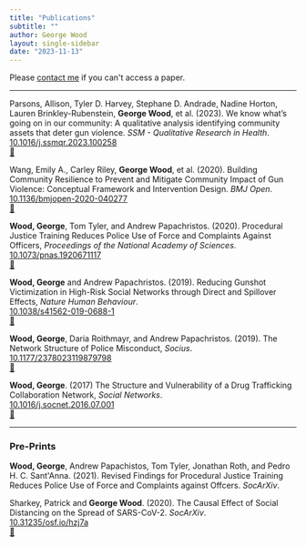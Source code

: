 ```yaml
---
title: "Publications"
subtitle: ""
author: George Wood
layout: single-sidebar
date: "2023-11-13"
---
```


Please [contact me](/contact/) if you can't access a paper.

---

Parsons, Allison, Tyler D. Harvey, Stephane D. Andrade, Nadine Horton, Lauren Brinkley-Rubenstein, **George Wood**, et al. (2023). We know what’s going on in our community: A qualitative analysis identifying community assets that deter gun violence. _SSM - Qualitative Research in Health_.<br>
[10.1016/j.ssmqr.2023.100258](https://doi.org/10.1016/j.ssmqr.2023.100258)<br>
[:page_facing_up:](pdf/community_assets.pdf)

Wang, Emily A., Carley Riley, **George Wood**, et al. (2020). Building Community Resilience to Prevent and Mitigate Community Impact of Gun Violence: Conceptual Framework and Intervention Design. _BMJ Open_.<br>
[10.1136/bmjopen-2020-040277](http://dx.doi.org/10.1136/bmjopen-2020-040277)<br>
[:page_facing_up:](pdf/community_resilience.pdf)

**Wood, George**, Tom Tyler, and Andrew Papachristos. (2020). Procedural Justice Training Reduces Police Use of Force and Complaints Against Officers, _Proceedings of the National Academy of Sciences_.<br>
[10.1073/pnas.1920671117](https://doi.org/10.1073/pnas.1920671117)<br>
[:page_facing_up:](pdf/procedural_justice.pdf)

**Wood, George** and Andrew Papachristos. (2019). Reducing Gunshot Victimization in High-Risk Social Networks through Direct and Spillover Effects, _Nature Human Behaviour_.<br>
[10.1038/s41562-019-0688-1](https://doi.org/10.1038/s41562-019-0688-1)<br>
[:page_facing_up:](pdf/gunshot_networks.pdf)

**Wood, George**, Daria Roithmayr, and Andrew Papachristos. (2019). The Network Structure of Police Misconduct, _Socius_.<br>
[10.1177/2378023119879798](https://doi.org/10.1177/2378023119879798)<br>
[:page_facing_up:](pdf/structure_misconduct.pdf)

**Wood, George**. (2017) The Structure and Vulnerability of a Drug Trafficking Collaboration
Network, _Social Networks_.<br>
[10.1016/j.socnet.2016.07.001](https://doi.org/10.1016/j.socnet.2016.07.001)<br>
[:page_facing_up:](pdf/structure_trafficking.pdf)

---

### Pre-Prints

**Wood, George**, Andrew Papachistos, Tom Tyler, Jonathan Roth, and Pedro H. C. Sant'Anna. (2021). Revised Findings for Procedural Justice Training Reduces Police Use of Force and Complaints against Offcers. _SocArXiv_.

Sharkey, Patrick and **George Wood**. (2020). The Causal Effect of Social Distancing on the Spread of SARS-CoV-2. _SocArXiv_.<br>
[10.31235/osf.io/hzj7a](https://doi.org/10.31235/osf.io/hzj7a)<br>
[:page_facing_up:](pdf/distancing_covid.pdf)
